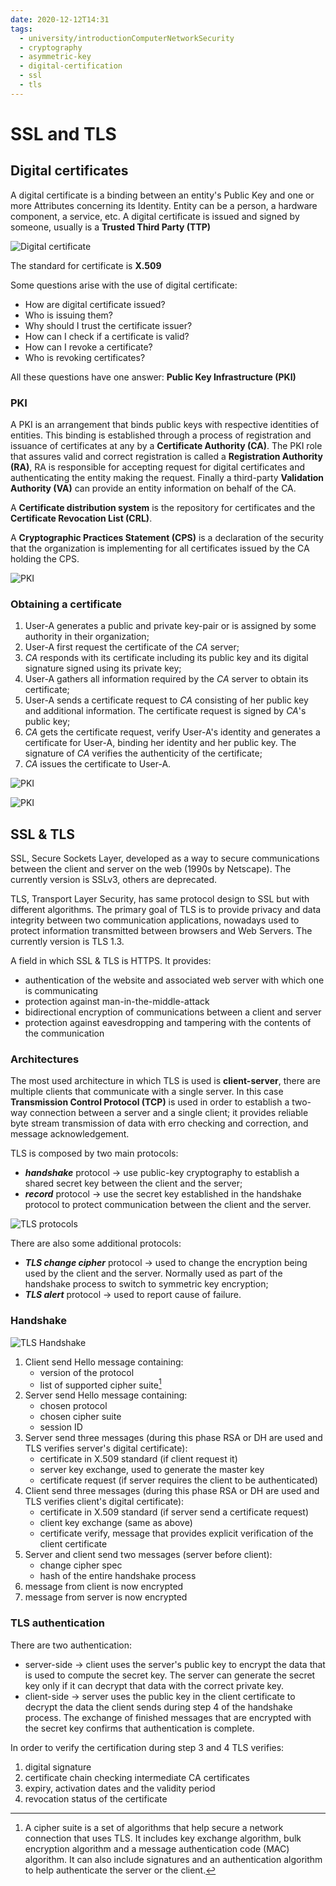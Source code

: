 ```yaml
---
date: 2020-12-12T14:31
tags:
  - university/introductionComputerNetworkSecurity
  - cryptography
  - asymmetric-key
  - digital-certification
  - ssl
  - tls
---
```


# SSL and TLS

## Digital certificates
A digital certificate is a binding between an entity's Public Key and one or more Attributes concerning its Identity. Entity can be a person, a hardware component, a service, etc.
A digital certificate is issued and signed by someone, usually is a **Trusted Third Party (TTP)**

![Digital certificate](./static/digitalCertificate.png)

The standard for certificate is **X.509**

Some questions arise with the use of digital certificate:

* How are digital certificate issued?
* Who is issuing them?
* Why should I trust the certificate issuer?
* How can I check if a certificate is valid?
* How can I revoke a certificate?
* Who is revoking certificates?

All these questions have one answer: **Public Key Infrastructure (PKI)**

### PKI
A PKI is an arrangement that binds public keys with respective identities of entities. This binding is established through a process of registration and issuance of certificates at any by a **Certificate Authority (CA)**. The PKI role that assures valid and correct registration is called a **Registration Authority (RA)**, RA is responsible for accepting request for digital certificates and authenticating the entity making the request. Finally a third-party **Validation Authority (VA)** can provide an entity information on behalf of the CA.

A **Certificate distribution system** is the repository for certificates and the **Certificate Revocation List (CRL)**.

A **Cryptographic Practices Statement (CPS)** is a declaration of the security that the organization is implementing for all certificates issued by the CA holding the CPS.

![PKI](./static/pki.png)

### Obtaining a certificate

1. User-A generates a public and private key-pair or is assigned by some authority in their organization;
2. User-A first request the certificate of the *CA* server;
3. *CA* responds with its certificate including its public key and its digital signature signed using its private key;
4. User-A gathers all information required by the *CA* server to obtain its certificate;
5. User-A sends a certificate request to *CA* consisting of her public key and additional information. The certificate request is signed by *CA*'s public key;
6. *CA* gets the certificate request, verify User-A's identity and generates a certificate for User-A, binding her identity and her public key. The signature of *CA* verifies the authenticity of the certificate;
7. *CA* issues the certificate to User-A.

![PKI](./static/obtainingCertificate.png)

![PKI](./static/obtainingCertificate2.png)

## SSL & TLS
SSL, Secure Sockets Layer, developed as a way to secure communications between the client and server on the web (1990s by Netscape). The currently version is SSLv3, others are deprecated.

TLS, Transport Layer Security, has same protocol design to SSL but with different algorithms. The primary goal of TLS is to provide privacy and data integrity between two communication applications, nowadays used to protect information transmitted between browsers and Web Servers. The currently version is TLS 1.3.

A field in which SSL & TLS is HTTPS. It provides:

* authentication of the website and associated web server with which one is communicating
* protection against man-in-the-middle-attack
* bidirectional encryption of communications between a client and server
* protection against eavesdropping and tampering with the contents of the communication

### Architectures
The most used architecture in which TLS is used is **client-server**, there are multiple clients that communicate with a single server. In this case **Transmission Control Protocol (TCP)** is used in order to establish a two-way connection between a server and a single client; it provides reliable byte stream transmission of data with erro checking and correction, and message acknowledgement.

TLS is composed by two main protocols:

* ***handshake*** protocol → use public-key cryptography to establish a shared secret key between the client and the server;
* ***record*** protocol → use the secret key established in the handshake protocol to protect communication between the client and the server.

![TLS protocols](./static/tlsProtocols.png)

There are also some additional protocols:

* ***TLS change cipher*** protocol → used to change the encryption being used by the client and the server. Normally used as part of the handshake process to switch to symmetric key encryption;
* ***TLS alert*** protocol → used to report cause of failure.

### Handshake

![TLS Handshake](./static/tlsHandshake.png)

1. Client send Hello message containing:
    * version of the protocol
    * list of supported cipher suite[^cipher suite]
2. Server send Hello message containing:
    * chosen protocol
    * chosen cipher suite
    * session ID
3. Server send three messages (during this phase RSA or DH are used and TLS verifies server's digital certificate):
    * certificate in X.509 standard (if client request it)
    * server key exchange, used to generate the master key
    * certificate request (if server requires the client to be authenticated)
4. Client send three messages (during this phase RSA or DH are used and TLS verifies client's digital certificate):
    * certificate in X.509 standard (if server send a certificate request)
    * client key exchange (same as above)
    * certificate verify, message that provides explicit verification of the client certificate
5. Server and client send two messages (server before client):
    * change cipher spec
    * hash of the entire handshake process
6. message from client is now encrypted
7. message from server is now encrypted

### TLS authentication
There are two authentication:

* server-side → client uses the server's public key to encrypt the data that is used to compute the secret key. The server can generate the secret key only if it can decrypt that data with the correct private key.
* client-side → server uses the public key in the client certificate to decrypt the data the client sends during step 4 of the handshake process. The exchange of finished messages that are encrypted with the secret key confirms that authentication is complete.

In order to verify the certification during step 3 and 4 TLS verifies:

1. digital signature
2. certificate chain checking intermediate CA certificates
3. expiry, activation dates and the validity period
4. revocation status of the certificate

[^cipher suite]: A cipher suite is a set of algorithms that help secure a network connection that uses TLS. It includes key exchange algorithm, bulk encryption algorithm and a message authentication code (MAC) algorithm. It can also include signatures and an authentication algorithm to help authenticate the server or the client.
